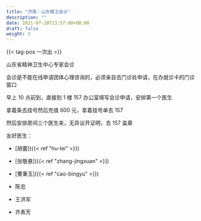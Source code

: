 ```yaml
---
title: "济南｜山东精卫会诊"
description: ""
date: 2021-07-20T23:57:00+08:00
draft: false
weight: 3
---
```


{{< tag-pos 一次出 >}}

山东省精神卫生中心专家会诊

会诊是不能在线申请团体心理咨询的，必须亲自去门诊处申请，在办就诊卡的门诊窗口

早上 10 点前到，直接到 1 楼 157 办公室填写会诊申请，安排第一个医生

拿着条去挂号然后充值 600 元，拿着挂号单去 157

然后安排房间三个医生来，无异议开证明，去 157 盖章

友好医生：

- [胡蕾]({{< ref "hu-lei" >}})

- [张敬悬]({{< ref "zhang-jingxuan" >}})

- [曹秉玉]({{< ref "cao-bingyu" >}})

- 陈忠

- 王洪军

- 齐素芳
